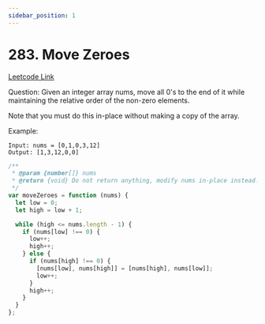 ```yaml
---
sidebar_position: 1
---
```


# 283. Move Zeroes

[Leetcode Link](https://leetcode.com/problems/move-zeroes/)

Question:
Given an integer array nums, move all 0's to the end of it while maintaining the relative order of the non-zero elements.

Note that you must do this in-place without making a copy of the array.

Example:

```
Input: nums = [0,1,0,3,12]
Output: [1,3,12,0,0]
```

```jsx title="move-zeros"
/**
 * @param {number[]} nums
 * @return {void} Do not return anything, modify nums in-place instead.
 */
var moveZeroes = function (nums) {
  let low = 0;
  let high = low + 1;

  while (high <= nums.length - 1) {
    if (nums[low] !== 0) {
      low++;
      high++;
    } else {
      if (nums[high] !== 0) {
        [nums[low], nums[high]] = [nums[high], nums[low]];
        low++;
      }
      high++;
    }
  }
};
```
